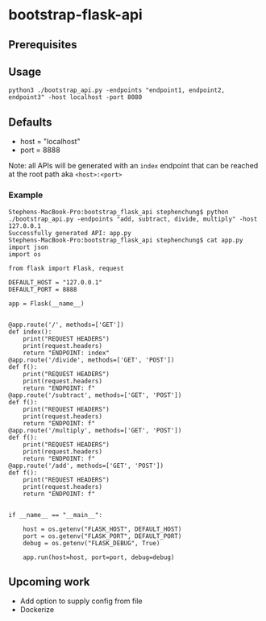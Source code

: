 # bootstrap-flask-api


## Prerequisites

## Usage
```
python3 ./bootstrap_api.py -endpoints "endpoint1, endpoint2, endpoint3" -host localhost -port 8080
```

## Defaults
- host = "localhost"
- port = 8888

Note: all APIs will be generated with an `index` endpoint that can be reached at the root path aka `<host>:<port>`

### Example
```
Stephens-MacBook-Pro:bootstrap_flask_api stephenchung$ python ./bootstrap_api.py -endpoints "add, subtract, divide, multiply" -host 127.0.0.1
Successfully generated API: app.py
Stephens-MacBook-Pro:bootstrap_flask_api stephenchung$ cat app.py
import json
import os

from flask import Flask, request

DEFAULT_HOST = "127.0.0.1"
DEFAULT_PORT = 8888

app = Flask(__name__)


@app.route('/', methods=['GET'])
def index():
    print("REQUEST HEADERS")
    print(request.headers)
    return "ENDPOINT: index"
@app.route('/divide', methods=['GET', 'POST'])
def f():
    print("REQUEST HEADERS")
    print(request.headers)
    return "ENDPOINT: f"
@app.route('/subtract', methods=['GET', 'POST'])
def f():
    print("REQUEST HEADERS")
    print(request.headers)
    return "ENDPOINT: f"
@app.route('/multiply', methods=['GET', 'POST'])
def f():
    print("REQUEST HEADERS")
    print(request.headers)
    return "ENDPOINT: f"
@app.route('/add', methods=['GET', 'POST'])
def f():
    print("REQUEST HEADERS")
    print(request.headers)
    return "ENDPOINT: f"


if __name__ == "__main__":

    host = os.getenv("FLASK_HOST", DEFAULT_HOST)
    port = os.getenv("FLASK_PORT", DEFAULT_PORT)
    debug = os.getenv("FLASK_DEBUG", True)

    app.run(host=host, port=port, debug=debug)
```

## Upcoming work
- Add option to supply config from file
- Dockerize
